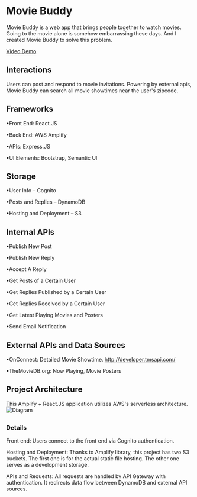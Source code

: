 # Movie Buddy

Movie Buddy is a web app that brings people together to watch movies.
Going to the movie alone is somehow embarrassing these days. And I created Movie Buddy to solve this problem.

[Video Demo](https://www.youtube.com/watch?v=UXNM1gMFwkI&feature=youtu.be)

## Interactions

Users can post and respond to movie invitations. 
Powering by external apis, Movie Buddy can search all movie showtimes near the user's zipcode.

## Frameworks

•Front End: React.JS

•Back End: AWS Amplify

•APIs: Express.JS

•UI Elements: Bootstrap, Semantic UI

## Storage

•User Info – Cognito

•Posts and Replies – DynamoDB

•Hosting and Deployment – S3
## Internal APIs

•Publish New Post

•Publish New Reply

•Accept A Reply

•Get Posts of a Certain User

•Get Replies Published by a Certain User

•Get Replies Received by a Certain User

•Get Latest Playing Movies and Posters

•Send Email Notification

## External APIs and Data Sources

•OnConnect: Detailed Movie Showtime. http://developer.tmsapi.com/


•TheMovieDB.org: Now Playing, Movie Posters

## Project Architecture
This Amplify + React.JS application utilizes AWS's serverless architecture.
![Diagram](https://i.imgur.com/CUV9ThX.png)
##
### Details
Front end: Users connect to the front end via Cognito authentication.

Hosting and Deployment: Thanks to Amplify library, this project has two S3 buckets. The first one is for the actual static file hosting. The other one serves as a development storage.

APIs and Requests: All requests are handled by API Gateway with authentication. It redirects data flow between DynamoDB and external API sources.
